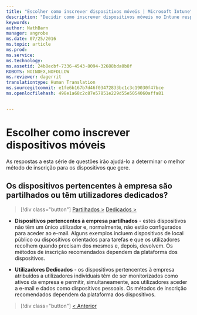 ```yaml
---
title: "Escolher como inscrever dispositivos móveis | Microsoft Intune"
description: "Decidir como inscrever dispositivos móveis no Intune respondendo a algumas perguntas simples"
keywords: 
author: NathBarn
manager: angrobe
ms.date: 07/25/2016
ms.topic: article
ms.prod: 
ms.service: 
ms.technology: 
ms.assetid: 24b8ecbf-7336-4543-8094-32688bda0b8f
ROBOTS: NOINDEX,NOFOLLOW
ms.reviewer: dagerrit
translationtype: Human Translation
ms.sourcegitcommit: e1fe6b167b7d46f03472833bc1c3c19030f47bce
ms.openlocfilehash: 498e1a68c2c87e57851e229d55e5054060affa81


---
```

# Escolher como inscrever dispositivos móveis

As respostas a esta série de questões irão ajudá-lo a determinar o melhor método de inscrição para os dispositivos que gere.

## **Os dispositivos pertencentes à empresa são partilhados ou têm utilizadores dedicados?**

> [!div class="button"]
[Partilhados >](choose-how-to-enroll-devices4.md)   [Dedicados >](choose-how-to-enroll-devices6.md)

- **Dispositivos pertencentes à empresa partilhados** - estes dispositivos não têm um único utilizador e, normalmente, não estão configurados para aceder ao e-mail. Alguns exemplos incluem dispositivos de local público ou dispositivos orientados para tarefas e que os utilizadores recolhem quando precisam dos mesmos e, depois, devolvem. Os métodos de inscrição recomendados dependem da plataforma dos dispositivos.

- **Utilizadores Dedicados** - os dispositivos pertencentes à empresa atribuídos a utilizadores individuais têm de ser monitorizados como ativos da empresa e permitir, simultaneamente, aos utilizadores aceder a e-mail e dados como dispositivos pessoais. Os métodos de inscrição recomendados dependem da plataforma dos dispositivos.

> [!div class="button"]
[< Anterior](choose-how-to-enroll-devices1.md)



<!--HONumber=Aug16_HO2-->


